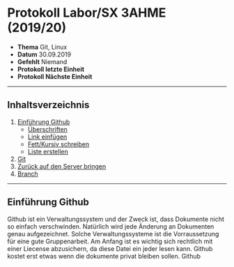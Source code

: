 # Protokoll Labor/SX 3AHME (2019/20)

* **Thema** Git, Linux
* **Datum** 30.09.2019
* **Gefehlt** Niemand
* **Protokoll letzte Einheit**
* **Protokoll Nächste Einheit**
-----------------------------------------------------------------------------------------------------------------------------------
## Inhaltsverzeichnis
1. [Einführung Github](#einführung-github)
   * [Überschriften](#überschriften)
   * [Link einfügen](#link-einfügen)
   * [Fett/Kursiv schreiben](#fett/kursiv-schrieben)
   * [Liste erstellen](#liste-erstellen)
2. [Git](#git)
3. [Zurück auf den Server bringen](#zurück-auf-den-server-bringen)
4. [Branch](#branch)
-----------------------------------------------------------------------------------------------------------------------------------
## Einführung Github
Github ist ein Verwaltungssystem und der Zweck ist, dass Dokumente nicht so einfach verschwinden. Natürlich wird jede Änderung an Dokumenten genau aufgezeichnet. Solche Verwaltungssysteme ist die Vorraussetzung für eine gute Gruppenarbeit. Am Anfang ist es wichtig sich rechtlich mit einer Liecense abzusichern, da diese Datei ein jeder lesen kann.
Github kostet erst etwas wenn die dokumente privat bleiben sollen.
Github 
